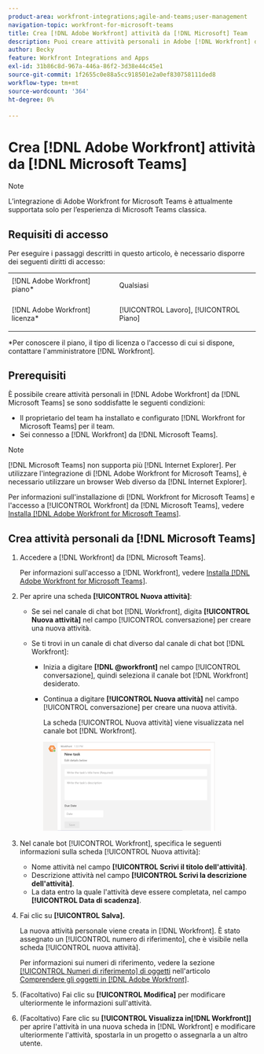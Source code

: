 ```yaml
---
product-area: workfront-integrations;agile-and-teams;user-management
navigation-topic: workfront-for-microsoft-teams
title: Crea [!DNL Adobe Workfront] attività da [!DNL Microsoft] Team
description: Puoi creare attività personali in Adobe [!DNL Workfront] da Microsoft Teams se un proprietario del team ha installato e configurato [!DNL Workfront] per Microsoft Teams del team e hai effettuato l'accesso a Workfront da Microsoft Teams.
author: Becky
feature: Workfront Integrations and Apps
exl-id: 31b86c8d-967a-446a-86f2-3d38e44c45e1
source-git-commit: 1f2655c0e88a5cc918501e2a0ef830758111ded8
workflow-type: tm+mt
source-wordcount: '364'
ht-degree: 0%

---
```


# Crea [!DNL Adobe Workfront] attività da [!DNL Microsoft Teams]

>[!NOTE]
>
>L’integrazione di Adobe Workfront for Microsoft Teams è attualmente supportata solo per l’esperienza di Microsoft Teams classica.

## Requisiti di accesso

Per eseguire i passaggi descritti in questo articolo, è necessario disporre dei seguenti diritti di accesso:

<table style="table-layout:auto"> 
 <col> 
 <col> 
 <tbody> 
  <tr> 
   <td role="rowheader">[!DNL Adobe Workfront] piano*</td> 
   <td> <p>Qualsiasi</p> </td> 
  </tr> 
  <tr> 
   <td role="rowheader">[!DNL Adobe Workfront] licenza*</td> 
   <td> <p>[!UICONTROL Lavoro], [!UICONTROL Piano]</p> </td> 
  </tr>
 </tbody> 
</table>

&#42;Per conoscere il piano, il tipo di licenza o l&#39;accesso di cui si dispone, contattare l&#39;amministratore [!DNL Workfront].

## Prerequisiti

È possibile creare attività personali in [!DNL Adobe Workfront] da [!DNL Microsoft Teams] se sono soddisfatte le seguenti condizioni:

* Il proprietario del team ha installato e configurato [!DNL Workfront for Microsoft Teams] per il team.
* Sei connesso a [!DNL Workfront] da [!DNL Microsoft Teams].

>[!NOTE]
>
>[!DNL Microsoft Teams] non supporta più [!DNL Internet Explorer]. Per utilizzare l&#39;integrazione di [!DNL Adobe Workfront for Microsoft Teams], è necessario utilizzare un browser Web diverso da [!DNL Internet Explorer].

Per informazioni sull&#39;installazione di [!DNL Workfront for Microsoft Teams] e l&#39;accesso a [!UICONTROL Workfront] da [!DNL Microsoft Teams], vedere [Installa [!DNL Adobe Workfront for Microsoft Teams]](../../workfront-integrations-and-apps/using-workfront-with-microsoft-teams/install-workfront-ms-teams.md).

## Crea attività personali da [!DNL Microsoft Teams]

1. Accedere a [!DNL Workfront] da [!DNL Microsoft Teams].

   Per informazioni sull&#39;accesso a [!DNL Workfront], vedere [Installa [!DNL Adobe Workfront for Microsoft Teams]](../../workfront-integrations-and-apps/using-workfront-with-microsoft-teams/install-workfront-ms-teams.md).

1. Per aprire una scheda **[!UICONTROL Nuova attività]**:

   * Se sei nel canale di chat bot [!DNL Workfront], digita **[!UICONTROL Nuova attività]** nel campo [!UICONTROL conversazione] per creare una nuova attività.
   * Se ti trovi in un canale di chat diverso dal canale di chat bot [!DNL Workfront]:

      * Inizia a digitare **[!DNL @workfront]** nel campo [!UICONTROL conversazione], quindi seleziona il canale bot [!DNL Workfront] desiderato.
      * Continua a digitare **[!UICONTROL Nuova attività]** nel campo [!UICONTROL conversazione] per creare una nuova attività.

        La scheda [!UICONTROL Nuova attività] viene visualizzata nel canale bot [!DNL Workfront].

        ![ms_teams_new_task_card.png](assets/ms-teams-new-task-card-350x181.png)

1. Nel canale bot [!UICONTROL Workfront], specifica le seguenti informazioni sulla scheda [!UICONTROL Nuova attività]:

   * Nome attività nel campo **[!UICONTROL Scrivi il titolo dell&#39;attività]**.
   * Descrizione attività nel campo **[!UICONTROL Scrivi la descrizione dell&#39;attività]**.
   * La data entro la quale l&#39;attività deve essere completata, nel campo **[!UICONTROL Data di scadenza]**.

1. Fai clic su **[!UICONTROL Salva].**

   La nuova attività personale viene creata in [!DNL Workfront]. È stato assegnato un [!UICONTROL numero di riferimento], che è visibile nella scheda [!UICONTROL nuova attività].

   Per informazioni sui numeri di riferimento, vedere la sezione [[!UICONTROL Numeri di riferimento] di oggetti](../../workfront-basics/navigate-workfront/workfront-navigation/understand-objects.md#understanding-reference-numbers-of-objects) nell&#39;articolo [Comprendere gli oggetti in [!DNL Adobe Workfront]](../../workfront-basics/navigate-workfront/workfront-navigation/understand-objects.md).

1. (Facoltativo) Fai clic su **[!UICONTROL Modifica]** per modificare ulteriormente le informazioni sull&#39;attività.
1. (Facoltativo) Fare clic su **[!UICONTROL Visualizza in[!DNL Workfront]]** per aprire l&#39;attività in una nuova scheda in [!DNL Workfront] e modificare ulteriormente l&#39;attività, spostarla in un progetto o assegnarla a un altro utente.
